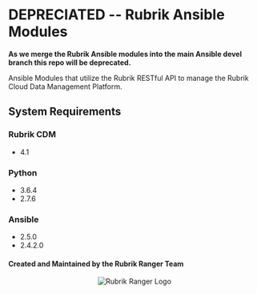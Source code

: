 # DEPRECIATED -- Rubrik Ansible Modules

**As we merge the Rubrik Ansible modules into the main Ansible devel branch this repo will be deprecated.**


 
Ansible Modules that utilize the Rubrik RESTful API to manage the Rubrik Cloud Data Management Platform.


## System Requirements

### Rubrik CDM

* 4.1

### Python

* 3.6.4
* 2.7.6

### Ansible

* 2.5.0
* 2.4.2.0


#### Created and Maintained by the Rubrik Ranger Team

<p></p>
<p align="center">
  <img src="https://user-images.githubusercontent.com/8610203/37415009-6f9cf416-2778-11e8-8b56-052a8e41c3c8.png" alt="Rubrik Ranger Logo"/>
</p>

